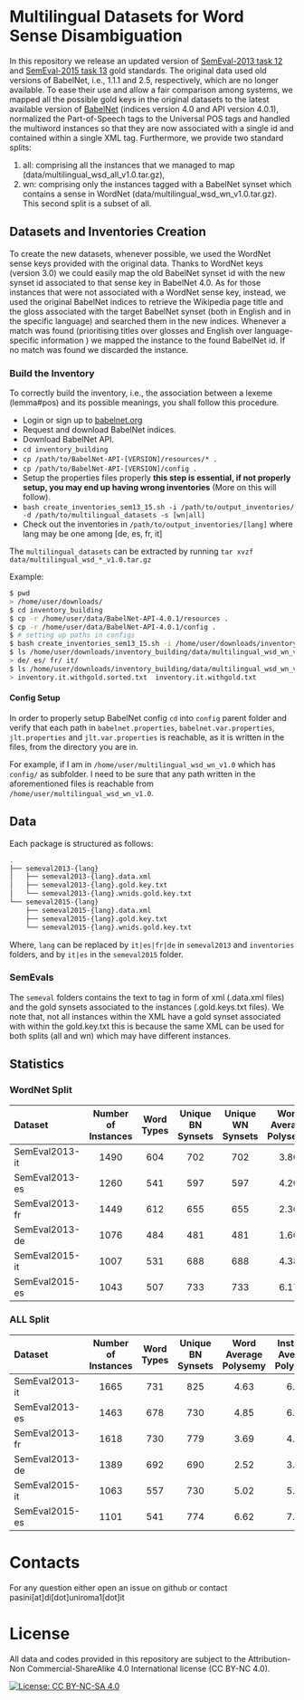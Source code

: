 # Multilingual Datasets for Word Sense Disambiguation
In this repository we release an updated version of [SemEval-2013 task 12](https://www.aclweb.org/anthology/S13-2040/) 
and [SemEval-2015 task 13](https://www.aclweb.org/anthology/S13-2040/) gold standards.
The original data used old versions of BabelNet, i.e., 1.1.1 and 2.5, respectively, which are no longer available. 
To ease their use and allow a fair comparison among systems, we mapped all the possible gold keys in the original
datasets to the latest available version of [BabelNet](https://babelnet.org) (indices version 4.0 and API version 4.0.1),
normalized the Part-of-Speech tags to the Universal POS tags and handled the multiword instances so that they are now
associated with a single id and contained within a single XML tag. 
Furthermore, we provide two standard splits: 
1. all: comprising all the instances that we managed to map (data/multilingual_wsd_all_v1.0.tar.gz),
2. wn: comprising only the instances tagged with a BabelNet synset which contains a sense in WordNet (data/multilingual_wsd_wn_v1.0.tar.gz). This second split is a subset of all.


## Datasets and Inventories Creation
To create the new datasets, whenever possible, we used the WordNet sense keys provided with the original data.
Thanks to WordNet keys (version 3.0) we could easily map the old BabelNet synset id with the new synset id associated to that sense key
in BabelNet 4.0. 
As for those instances that were not associated with a WordNet sense key, instead, we used the original BabelNet indices to retrieve the Wikipedia page title 
and the gloss associated with the target BabelNet synset (both in English and in the specific language) and searched them in the new indices. 
Whenever a match was found (prioritising titles over glosses and English over language-specific information ) we mapped the instance to the found BabelNet id. If no match was found we discarded the instance.

### Build the Inventory
To correctly build the inventory, i.e., the association between a lexeme (lemma#pos) and its possible meanings, you shall follow this procedure.
- Login or sign up to [babelnet.org](https://babelnet.org/download)
- Request and download BabelNet indices.
- Download BabelNet API.
- `cd inventory_building`
- `cp /path/to/BabelNet-API-[VERSION]/resources/* .`
- `cp /path/to/BabelNet-API-[VERSION]/config .`
- Setup the properties files properly **this step is essential, if not properly setup, you may end up having wrong inventories** (More on this will follow).
- `bash create_inventories_sem13_15.sh -i /path/to/output_inventories/ -d /path/to/multilingual_datasets -s [wn|all]`
- Check out the inventories in `/path/to/output_inventories/[lang]` where lang may be one among \[de, es, fr, it\]

The `multilingual_datasets` can be extracted by running `tar xvzf data/multilingual_wsd_*_v1.0.tar.gz`

Example:
```bash
$ pwd
> /home/user/downloads/
$ cd inventory_building
$ cp -r /home/user/data/BabelNet-API-4.0.1/resources . 
$ cp -r /home/user/data/BabelNet-API-4.0.1/config . 
$ # setting up paths in configs
$ bash create_inventories_sem13_15.sh -i /home/user/downloads/inventory_building/data/multilingual_wsd_wn_v1.0/inventories/ -d /home/user/downloads/inventory_building/data/multilingual_wsd_wn_v1.0/ -s wn
$ ls /home/user/downloads/inventory_building/data/multilingual_wsd_wn_v1.0/inventories/
> de/ es/ fr/ it/
$ ls /home/user/downloads/inventory_building/data/multilingual_wsd_wn_v1.0/inventories/it
> inventory.it.withgold.sorted.txt  inventory.it.withgold.txt
```
#### Config Setup
In order to properly setup BabelNet config `cd` into `config` parent folder and verify that each path in `babelnet.properties`, `babelnet.var.properties`, `jlt.properties` and `jlt.var.properties` is reachable, as it is written in the files, from the directory you are in.

For example, if I am in `/home/user/multilingual_wsd_wn_v1.0` which has  `config/` as subfolder. I need to be sure that any path written in the aforementioned files is reachable from `/home/user/multilingual_wsd_wn_v1.0`.


## Data
Each package is structured as follows:
```bash
.
├── semeval2013-{lang}
│   ├── semeval2013-{lang}.data.xml
│   ├── semeval2013-{lang}.gold.key.txt
│   └── semeval2013-{lang}.wnids.gold.key.txt
└── semeval2015-{lang}
    ├── semeval2015-{lang}.data.xml
    ├── semeval2015-{lang}.gold.key.txt
    └── semeval2015-{lang}.wnids.gold.key.txt
```
Where, `lang` can be replaced by `it|es|fr|de` in `semeval2013` and `inventories` folders, and by `it|es` in the `semeval2015` folder.

### SemEvals
The `semeval` folders contains the text to tag in form of xml (.data.xml files) and the gold synsets associated to the instances (.gold.keys.txt files). We note that, not all instances within the XML have a gold synset associated with within the gold.key.txt this is because the same XML can be used for both splits (all and wn) which may have different instances.


## Statistics
### WordNet Split
| Dataset | Number of Instances | Word Types | Unique BN Synsets | Unique WN Synsets | Word Average Polysemy | Instance Average Polysemy | Polysemous Words |
| :--- | :---: | :---: | :---: | :---: | :---: | :---: | :---: |
SemEval2013-it | 1490 | 604 | 702 | 702 | 3.80 | 5.51 | 458 |
SemEval2013-es | 1260 | 541 | 597 | 597 | 4.20 | 5.52 | 421 |
SemEval2013-fr | 1449 | 612 | 655 | 655 | 2.36 | 3.03 | 370 |
SemEval2013-de | 1076 | 484 | 481 | 481 | 1.60 | 2.17 | 184 |
SemEval2015-it | 1007 | 531 | 688 | 688 | 4.38 | 5.27 | 420 |
SemEval2015-es | 1043 | 507 | 733 | 733 | 6.17 | 6.99 | 446 |


### ALL Split
| Dataset | Number of Instances | Word Types | Unique BN Synsets | Word Average Polysemy | Instance Average Polysemy | Polysemous Words |
| :--- | :---: | :---: | :---: | :---: | :---: | :---: |
SemEval2013-it | 1665 | 731 | 825 | 4.63 | 6.46 | 541 |
SemEval2013-es | 1463 | 678 | 730 | 4.85 | 6.36 | 484 |
SemEval2013-fr | 1618 | 730 | 779 | 3.69 | 4.53 | 531 |
SemEval2013-de | 1389 | 692 | 690 | 2.52 | 3.30 | 362 |
SemEval2015-it | 1063 | 557 | 730 | 5.02 | 5.87 | 456 | 
SemEval2015-es | 1101 | 541 | 774 | 6.62 | 7.39 | 475 |

# Contacts
For any question either open an issue on github or contact
pasini\[at\]di\[dot\]uniroma1\[dot\]it
# License
All data and codes provided in this repository are subject to the  Attribution-Non Commercial-ShareAlike 4.0 International license (CC BY-NC 4.0).

[![License: CC BY-NC-SA 4.0](https://img.shields.io/badge/License-CC%20BY--NC--SA%204.0-lightgrey.svg)](https://creativecommons.org/licenses/by-nc-sa/4.0/)
